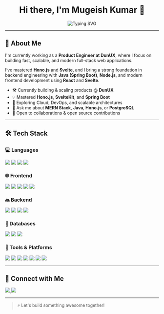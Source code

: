 <h1 align="center">Hi there, I'm Mugeish Kumar 👋</h1>

<p align="center">
  <img src="https://readme-typing-svg.demolab.com?font=Fira+Code&duration=3000&pause=1000&color=F75C7E&center=true&vCenter=true&width=435&lines=Product+Engineer+at+DunUX;Fullstack+Developer+%7C+Hono+%26+Svelte+Expert;Java+%7C+Python+%7C+MongoDB+%7C+Postgres" alt="Typing SVG" />
</p>

---

## 🚀 About Me

I'm currently working as a **Product Engineer at DunUX**, where I focus on building fast, scalable, and modern full-stack web applications.

I’ve mastered **Hono.js** and **Svelte**, and I bring a strong foundation in backend engineering with **Java (Spring Boot)**, **Node.js**, and modern frontend development using **React** and **Svelte**.

- 🛠 Currently building & scaling products @ **DunUX**
- 💡 Mastered **Hono.js**, **SvelteKit**, and **Spring Boot**
- 🌱 Exploring Cloud, DevOps, and scalable architectures
- 💬 Ask me about **MERN Stack**, **Java**, **Hono.js**, or **PostgreSQL**
- 🤝 Open to collaborations & open source contributions

---

## 🛠️ Tech Stack

### 💻 Languages
<p>
  <img src="https://img.shields.io/badge/Java-%23ED8B00.svg?style=for-the-badge&logo=java&logoColor=white"/>
  <img src="https://img.shields.io/badge/Python-%2314354C.svg?style=for-the-badge&logo=python&logoColor=white"/>
  <img src="https://img.shields.io/badge/C-00599C?style=for-the-badge&logo=c&logoColor=white"/>
  <img src="https://img.shields.io/badge/JavaScript-F0DB4F?style=for-the-badge&logo=javascript&logoColor=black"/>
</p>

### 🌐 Frontend
<p>
  <img src="https://img.shields.io/badge/Svelte-FF3E00?style=for-the-badge&logo=svelte&logoColor=white"/>
  <img src="https://img.shields.io/badge/React-20232A?style=for-the-badge&logo=react&logoColor=61DAFB"/>
  <img src="https://img.shields.io/badge/TailwindCSS-38B2AC?style=for-the-badge&logo=tailwind-css&logoColor=white"/>
  <img src="https://img.shields.io/badge/HTML5-E34F26?style=for-the-badge&logo=html5&logoColor=white"/>
  <img src="https://img.shields.io/badge/CSS3-1572B6?style=for-the-badge&logo=css3&logoColor=white"/>
</p>

### 🔙 Backend
<p>
  <img src="https://img.shields.io/badge/Hono.js-000000?style=for-the-badge&logo=data:image/svg+xml;base64,...&logoColor=white"/>
  <img src="https://img.shields.io/badge/Node.js-339933?style=for-the-badge&logo=nodedotjs&logoColor=white"/>
  <img src="https://img.shields.io/badge/Express.js-404D59?style=for-the-badge"/>
  <img src="https://img.shields.io/badge/SpringBoot-6DB33F?style=for-the-badge&logo=spring-boot&logoColor=white"/>
</p>

### 🧠 Databases
<p>
  <img src="https://img.shields.io/badge/MongoDB-4EA94B?style=for-the-badge&logo=mongodb&logoColor=white"/>
  <img src="https://img.shields.io/badge/PostgreSQL-4169E1?style=for-the-badge&logo=postgresql&logoColor=white"/>
  <img src="https://img.shields.io/badge/MySQL-00758F?style=for-the-badge&logo=mysql&logoColor=white"/>
</p>

### 🧰 Tools & Platforms
<p>
  <img src="https://img.shields.io/badge/Git-F05032?style=for-the-badge&logo=git&logoColor=white"/>
  <img src="https://img.shields.io/badge/GitHub-181717?style=for-the-badge&logo=github&logoColor=white"/>
  <img src="https://img.shields.io/badge/Docker-2496ED?style=for-the-badge&logo=docker&logoColor=white"/>
  <img src="https://img.shields.io/badge/Firebase-FFCA28?style=for-the-badge&logo=firebase&logoColor=black"/>
  <img src="https://img.shields.io/badge/Netlify-00C7B7?style=for-the-badge&logo=netlify&logoColor=white"/>
  <img src="https://img.shields.io/badge/Vercel-000000?style=for-the-badge&logo=vercel&logoColor=white"/>
  <img src="https://img.shields.io/badge/Render-46E3B7?style=for-the-badge&logo=render&logoColor=black"/>
</p>

---

## 🔗 Connect with Me

<p>
  <a href="https://www.linkedin.com/in/mugeish-kumar-3a9258251">
    <img src="https://img.shields.io/badge/LinkedIn-blue?style=for-the-badge&logo=linkedin&logoColor=white"/>
  </a>
  <a href="mailto:mugeishkumar.2005@gmail.com">
    <img src="https://img.shields.io/badge/Email-D14836?style=for-the-badge&logo=gmail&logoColor=white"/>
  </a>
</p>

---

> ⚡ Let's build something awesome together!
